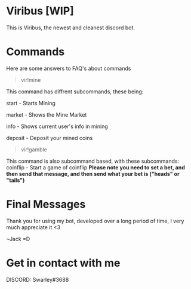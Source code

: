 # Viribus [WIP]
This is Viribus, the newest and cleanest discord bot.

# Commands
Here are some answers to FAQ's about commands
 > vir!mine

 This command has diffrent subcommands, these being:

 start - Starts Mining

 market - Shows the Mine Market

 info - Shows current user's info in mining
 
 deposit - Deposit your mined coins

 > vir!gamble

 This command is also subcommand based, with these subcommands:
 coinflip - Start a game of coinflip **Please note you need to set a bet, and then send that message, and then send what your bet is ("heads" or "tails")**

# Final Messages
Thank you for using my bot, developed over a long period of time,
I very much appreciate it <3



~Jack =D

# Get in contact with me
DISCORD: Swarley#3688
